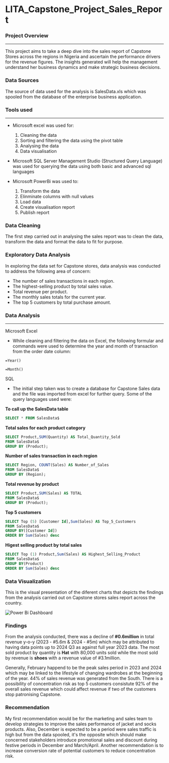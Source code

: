 # LITA_Capstone_Project_Sales_Report

### Project Overview
---
This project aims to take a deep dive into the sales report of Capstone Stores across the regions in Nigeria and ascertain the performance drivers for the revenue figures. The insights generated will help the management understand her business dynamics and make strategic business decisions.

### Data Sources
The source of data used for the analysis is SalesData.xls which was spooled from the database of the enterprise business application.

### Tools used
---
- Microsoft excel was used for:
  1. Cleaning the data
  2. Sorting and filtering the data using the pivot table
  3. Analysing the data
  4. Data visualisation
 
- Microsoft SQL Server Management Studio (Structured Query Language) was used for querying the data using both basic and advanced sql languages 
  
- Microsoft PowerBi was used to:
  1. Transform the data
  2. Elinminate columns with null values
  3. Load data
  4. Create visualisation report
  5. Publish report
 
### Data Cleaning
The first step carried out in analysing the sales report was to clean the data, transform the data and format the data to fit for purpose. 

### Exploratory Data Analysis
In exploring the data set for Capstone stores, data analysis was conducted to address the following area of concern:
- The number of sales transactions in each region.
- The highest-selling product by total sales value.
- Total revenue per product.
- The monthly sales totals for the current year.
- The top 5 customers by total purchase amount.

### Data Analysis
---
Microsoft Excel
- While cleaning and filtering the data on Excel, the following formular and commands were used to determine the year and month of transaction from the order date column:
```excel
=Year()
```

```excel
=Month()
```

SQL
- The initial step taken was to create a database for Capstone Sales data and the file was imported from excel for further query. Some of the query languages used were:

**To call up the SalesData table**
```sql
SELECT * FROM SalesData$
```

**Total sales for each product category**
```sql
SELECT Product,SUM(Quantity) AS Total_Quantity_Sold
FROM SalesData$
GROUP BY (Product);
```

**Number of sales transaction in each region**
```sql
SELECT Region, COUNT(Sales) AS Number_of_Sales
FROM SalesData$
GROUP BY (Region);
```
**Total revenue by product**
```sql
SELECT Product,SUM(Sales) AS TOTAL
FROM SalesData$
GROUP BY (Product);
```

**Top 5 customers**
```sql
SELECT Top (5) [Customer Id],Sum(Sales) AS Top_5_Customers
FROM SalesData$
GROUP BY([Customer Id])
ORDER BY Sum(Sales) desc
```
**Higest selling product by total sales**
```sql
SELECT Top (1) Product,Sum(Sales) AS Highest_Selling_Product
FROM SalesData$
GROUP BY(Product)
ORDER BY Sum(Sales) desc
```
### Data Visualization
This is the visual presentation of the diferent charts that depicts the findings from the analysis carried out on Capstone stores sales report across the country.

![Power Bi Dashboard](https://github.com/user-attachments/assets/37e23b9a-950b-4c60-a434-7d303efe40b1)

### Findings
From the analysis conducted, there was a decline of **#0.6million** in total revenue y-o-y (2023 - #5.6m & 2024 - #5m) which may be attributed to having data points up to 2024 Q3 as against full year 2023 data. The most sold product by quantity is **Hat** with 80,000 units sold while the most sold by revenue is **shoes** with a revenue value of #3.1million. 

Generally, February happend to be the peak sales period in 2023 and 2024 which may be linked to the lifestyle of changing wardrobes at the beginning of the year. 44% of sales revenue was generated from the South. There is a possibility of concentration risk as top 5 customers consistute 92% of the overall sales revenue which could affect revenue if two of the customers stop patronising Capstone.

### Recommendation

My first recommendation would be for the marketing and sales team to develop strategies to improve the sales performance of jacket and socks products. Also, December is expected to be a period were sales traffic is high but from the data spooled, it's the opposite which should make concerned stakeholders introduce promotional sales and discount during festive periods in December and March/April. Another recommendation is to increase conversion rate of potential customers to reduce concentration risk.

